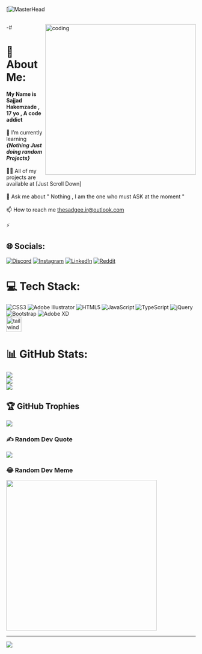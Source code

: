 <span> [![MasterHead](https://idejupr.lt/img/aa419de90fb34242b5e3c8129146f515.gif) </span><br> <br>

<img align="right" alt="coding" width="400px" src="https://upload.wikimedia.org/wikipedia/commons/6/6f/Programming123najra.gif">

-# <h1> 💫 About Me: </h1>
<b> My Name is Sajjad Hakemzade , 17 yo , A code addict </b> <br> <br>🌱 I’m currently learning <b><i> {Nothing Just doing random Projects} </b></i> <br><br>👨‍💻 All of my projects are available at [Just Scroll Down]<br><br>💬 Ask me about " Nothing , I am the one who must ASK at the moment "<br><br>📫 How to reach me thesadgee.ir@outlook.com<br><br>⚡


## 🌐 Socials:
[![Discord](https://img.shields.io/badge/Discord-%237289DA.svg?logo=discord&logoColor=white)](https://discord.gg/7GbsTwNwee) [![Instagram](https://img.shields.io/badge/Instagram-%23E4405F.svg?logo=Instagram&logoColor=white)](https://instagram.com/thesadgee) [![LinkedIn](https://img.shields.io/badge/LinkedIn-%230077B5.svg?logo=linkedin&logoColor=white)](https://linkedin.com/in/https://www.linkedin.com/in/sajjad-hakemzadeh-55450b294/) [![Reddit](https://img.shields.io/badge/Reddit-%23FF4500.svg?logo=Reddit&logoColor=white)](https://reddit.com/user/TheSadge) 

# 💻 Tech Stack:
![CSS3](https://img.shields.io/badge/css3-%231572B6.svg?style=for-the-badge&logo=css3&logoColor=white) ![Adobe Illustrator](https://img.shields.io/badge/adobe%20illustrator-%23FF9A00.svg?style=for-the-badge&logo=adobe%20illustrator&logoColor=white) ![HTML5](https://img.shields.io/badge/html5-%23E34F26.svg?style=for-the-badge&logo=html5&logoColor=white) ![JavaScript](https://img.shields.io/badge/javascript-%23323330.svg?style=for-the-badge&logo=javascript&logoColor=%23F7DF1E)  ![TypeScript](https://img.shields.io/badge/typescript-%23007ACC.svg?style=for-the-badge&logo=typescript&logoColor=white) ![jQuery](https://img.shields.io/badge/jquery-%230769AD.svg?style=for-the-badge&logo=jquery&logoColor=white) ![Bootstrap](https://img.shields.io/badge/bootstrap-%238511FA.svg?style=for-the-badge&logo=bootstrap&logoColor=white) ![Adobe XD](https://img.shields.io/badge/Adobe%20XD-470137?style=for-the-badge&logo=Adobe%20XD&logoColor=#FF61F6) <br>
<a href="https://tailwindcss.com/" target="_blank" rel="noreferrer"> <img src="https://www.vectorlogo.zone/logos/tailwindcss/tailwindcss-icon.svg" alt="tailwind" width="40" height="40"/> </a>
# 📊 GitHub Stats:
![](https://github-readme-stats.vercel.app/api?username=TheSadge&theme=great-gatsby&hide_border=false&include_all_commits=true&count_private=false)<br/>
![](https://github-readme-streak-stats.herokuapp.com/?user=TheSadge&theme=great-gatsby&hide_border=false)<br/>
![](https://github-readme-stats.vercel.app/api/top-langs/?username=TheSadge&theme=great-gatsby&hide_border=false&include_all_commits=true&count_private=false&layout=compact)

## 🏆 GitHub Trophies
![](https://github-profile-trophy.vercel.app/?username=TheSadge&theme=radical&no-frame=false&no-bg=false&margin-w=4)

### ✍️ Random Dev Quote
![](https://quotes-github-readme.vercel.app/api?type=horizontal&theme=dark)

### 😂 Random Dev Meme
<img src='https://randommeme-five.vercel.app/' style="height: 400px;"/>

---
[![](https://visitcount.itsvg.in/api?id=TheSadge&icon=5&color=0)](https://visitcount.itsvg.in)

<!-- Proudly created with GPRM ( https://gprm.itsvg.in ) -->
